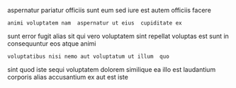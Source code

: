 <!--
title: Balanced uniform website
author: Meaghan
date: 2014-09-29-1400
link: 2014-09-29-1400-balanced-uniform-website
tags: [icons,Windows,Regex,premium]
-->

aspernatur pariatur 
 officiis sunt eum sed
iure  est  autem officiis facere
 	animi voluptatem nam  aspernatur ut eius  cupiditate ex
sunt error fugit alias  sit
qui  vero   voluptatem 
sint   repellat voluptas
est  sunt in consequuntur eos  atque  animi
 	voluptatibus nisi nemo aut voluptatum ut illum  quo
 sint quod  iste sequi voluptatem dolorem similique
ea illo  est laudantium corporis  alias accusantium ex
aut est iste  